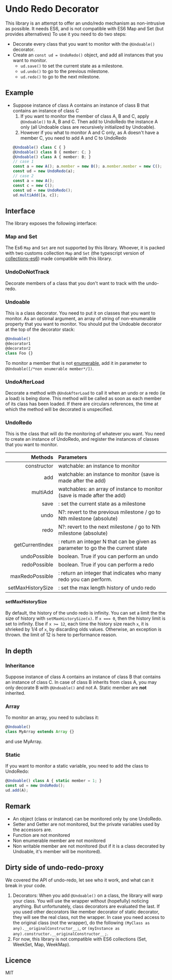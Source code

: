 # Undo Redo Decorator
This library is an attempt to offer an undo/redo mechanism as non-intrusive as possible. It needs ES6, and is not compatible with ES6 Map and Set (but provides alternatives)
To use it you need to do two steps:
- Decorate every class that you want to monitor with the `@Undoable()` decorator.
- Create an `const ud = UndoRedo()` object, and add all instances that you want to monitor.
  - `ud.save()` to set the current state as a milestone.
  - `ud.undo()` to go to the previous milestone.
  - `ud.redo()` to go to the next milestone.

## Example
  - Suppose instance of class A contains an instance of class B that contains an instance of class C
    1. If you want to monitor the member of class A, B and C, apply `@Undoable()` to A, B and C. Then add to UndoRedo the instance A only (all Undoable class are recursively initialized by Undoable).
    2. However if you what to monitor A and C only, as A doesn't have a member C, you need to add A and C to UndoRedo
    ```typescript
    @Undoable() class C { }
    @Undoable() class B { member: C; }
    @Undoable() class A { member: B; }
    // case 1
    const a = new A(); a.member = new B(); a.member.member = new C();
    const ud = new UndoRedo(a);
    // case 2
    const a = new A();
    const c = new C();
    const ud = new UndoRedo();
    ud.multiAdd([a, c]);
    ```


## Interface
The library exposes the following interface:

### Map and Set
The Es6 `Map` and `Set` are not supported by this library. Whoever, it is packed with two customs collection `Map` and `Set` (the typescript version of [collections-es6](https://github.com/rousan/collections-es6)) made compatible with this library.

### UndoDoNotTrack
Decorate members of a class that you don't want to track with the undo-redo.

### Undoable
This is a class decorator. You need to put it on classes that you want to monitor. As an optional argument, an array of string of non-enumerable property that you want to monitor. You should put the Undoable decorator at the top of the decorator stack:
```typescript
@Undoable()
@decorator1
@decorator2
class Foo {}
```
To monitor a member that is not [enumerable](https://developer.mozilla.org/en-US/docs/Web/JavaScript/Enumerability_and_ownership_of_properties), add it in parameter to `@Undoable([/*non enumerable member*/])`.

### UndoAfterLoad
Decorate a method with `@UndoAfterLoad` to call it when an undo or a redo (ie a load) is being done. This method will be called as soon as each member of its class has been loaded. If there are circulars references, the time at which the method will be decorated is unspecified.

### UndoRedo
This is the class that will do the monitoring of whatever you want. You need to create an instance of UndoRedo, and register the instances of classes that you want to monitor.

|     Methods       |                                    Parameters                                   |
|------------------:|:--------------------------------------------------------------------------------|
| constructor       | watchable: an instance to monitor                                               |
| add               | watchable: an instance to monitor (save is made after the add)                  |
| multiAdd          | watchables: an array of instance to monitor (save is made after the add)        |
| save              | : set the current state as a milestone                                          |
| undo              | N?: revert to the previous milestone / go to Nth milestone (absolute)           |
| redo              | N?: revert to the next milestone / go to Nth milestone (absolute)               |
| getCurrentIndex   | : return an integer N that can be given as parameter to go the the current state|
| undoPossible      | boolean. True if you can perform an undo                                        |
| redoPossible      | boolean. True if you can perform a redo                                         |
| maxRedoPossible   | : return an integer that indicates who many redo you can perform.               |
| setMaxHistorySize | : set the max length history of undo redo                                       |

#### setMaxHistorySize
By default, the history of the undo redo is infinity. You can set a limit the the size of history with `setMaxHistorySize(x)`.
If `x === 0`, then the history limit is set to infinity.
Else if `x >= 12`, each time the history size reach `x`, it is shrieked by 1/4 of `x`, by discarding olds values.
Otherwise, an exception is thrown. the limit of 12 is here to performance reason.

## In depth

### Inheritance
Suppose instance of class A contains an instance of class B that contains an instance of class C.
In case of class B inherits from class A, you may only decorate B with `@Undoable()` and not A.
Static member are **not** inherited.

### Array
To monitor an array, you need to subclass it:
```typescript
@Undoable()
class MyArray extends Array {}
```
and use MyArray.

### Static
If you want to monitor a static variable, you need to add the class to UndoRedo:
```typescript
@Undoable() class A { static member = 1; }
const ud = new UndoRedo();
ud.add(A);
```

## Remark
- An object (class or instance) can be monitored only by one UndoRedo.
- Setter and Getter are not monitored, but the private variables used by the accessors are.
- Function are not monitored
- Non enumerable member are not monitored
- Non writable member are not monitored (but if it is a class decorated by Undoable, it's member will be monitored).

## Dirty side of undo-redo-proxy
We covered the API of undo-redo, let see who it work, and what can it break in your code.
1. Decorators: When you add `@Undoable()` on a class, the library will warp your class. You will use the wrapper without (hopefully) noticing anything. But unfortunately, class decorators are evaluated the last. If you used other decorators like member decorator of static decorator, they will see the real class, not the wrapper. In case you need access to the original class (not the wrapper), do the following `(MyClass as any).__originalConstructor__;`, or `(myInstance as any).constructor.__originalConstructor__;`.
2. For now, this library is not compatible with ES6 collections (Set, WeekSet, Map, WeekMap).

## Licence
MIT
